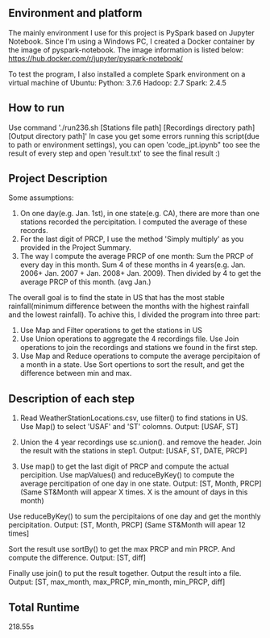 ## Environment and platform
The mainly environment I use for this project is PySpark based on Jupyter Notebook. Since I'm using a Windows PC, I created a Docker container by the image of pyspark-notebook. The image information is listed below:
https://hub.docker.com/r/jupyter/pyspark-notebook/

To test the program, I also installed a complete Spark environment on a virtual machine of Ubuntu:
Python: 3.7.6    Hadoop: 2.7  Spark: 2.4.5


## How to run
Use command './run236.sh [Stations file path] [Recordings directory path] [Output directory path]'
In case you get some errors running this script(due to path or environment settings), you can open 'code_jpt.ipynb" too see the result of every step and open 'result.txt' to see the final result :)


## Project Description
Some assumptions: 
1. On one day(e.g. Jan. 1st), in one state(e.g. CA), there are more than one stations recorded the percipitation. I computed the average of these records.
2. For the last digit of PRCP, I use the method 'Simply multiply' as you provided in the Project Summary.
3. The way I compute the average PRCP of one month: Sum the PRCP of every day in this month. Sum 4 of these months in 4 years(e.g. Jan. 2006+ Jan. 2007 + Jan. 2008+ Jan. 2009). Then divided by 4 to get the average PRCP of this month. (avg Jan.)

The overall goal is to find the state in US that has the most stable rainfall(minimum difference between the months with the highest rainfall and the lowest rainfall). To achive this, I divided the program into three part:
  1. Use Map and Filter operations to get the stations in US
  2. Use Union operations to aggregate the 4 recordings file. Use Join operations to join the recordings and stations we found in the first step.
  3. Use Map and Reduce operations to compute the average percipitaion of a month in a state. Use Sort opertions to sort the result, and get the difference between min and max.


## Description of each step
  1. Read WeatherStationLocations.csv, use filter() to find stations in US. Use Map() to select 'USAF' and 'ST' colomns.
  Output: [USAF, ST]

  2. Union the 4 year recordings use sc.union(). and remove the header. Join the result with the stations in step1.
  Output: [USAF, ST, DATE, PRCP]

  3. Use map() to get the last digit of PRCP and compute the actual percipition. Use mapValues() and reduceByKey() to compute the average percitipation of one day in one state. 
  Output: [ST, Month, PRCP] (Same ST&Month will appear X times. X is the amount of days in this month)

  Use reduceByKey() to sum the percipitaions of one day and get the monthly percipitation.
  Output: [ST, Month, PRCP] (Same ST&Month will apear 12 times]

  Sort the result use sortBy() to get the max PRCP and min PRCP. And compute the difference.
  Output: [ST, diff]

  Finally use join() to put the result together. Output the result into a file.
  Output: [ST, max_month, max_PRCP, min_month, min_PRCP, diff]


## Total Runtime
218.55s
  
